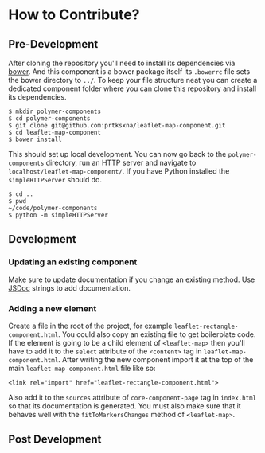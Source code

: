 # How to Contribute?

## Pre-Development

After cloning the repository you'll need to install its dependencies via [bower](http://bower.io/). And this component is a bower package itself its `.bowerrc` file sets the bower directory to `../`. To keep your file structure neat you can create a dedicated component folder where you can clone this repository and install its dependencies.

```
$ mkdir polymer-components
$ cd polymer-components
$ git clone git@github.com:prtksxna/leaflet-map-component.git
$ cd leaflet-map-component
$ bower install
```

This should set up local development. You can now go back to the `polymer-components` directory, run an HTTP server and navigate to `localhost/leaflet-map-component/`. If you have Python installed the `simpleHTTPServer` should do.

```
$ cd ..
$ pwd
~/code/polymer-components
$ python -m simpleHTTPServer
```


## Development

### Updating an existing component

Make sure to update documentation if you change an existing method. Use [JSDoc](http://usejsdoc.org/about-getting-started.html) strings to add documentation.

### Adding a new element

Create a file in the root of the project, for example `leaflet-rectangle-component.html`. You could also copy an existing file to get boilerplate code. If the element is going to be a child element of `<leaflet-map>` then you'll have to add it to the `select` attribute of the `<content>` tag in `leaflet-map-component.html`. After writing the new component import it at the top of the main `leaflet-map-component.html` file like so:

```
<link rel="import" href="leaflet-rectangle-component.html">
```

Also add it to the `sources` attribute of `core-component-page` tag in `index.html` so that its documentation is generated. You must also make sure that it behaves well with the `fitToMarkersChanges` method of `<leaflet-map>`.

## Post Development
